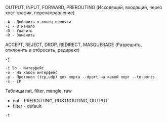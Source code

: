 OUTPUT, INPUT, FORWARD, PREROUTING (Исходящий, входящий, через хост трафик, перенаправление)
```
-A - Добавить в конец цепочки
-I - В начало
-D - Удалить
-R - Заменить
```
ACCEPT, REJECT, DROP, REDIRECT, MASQUERADE (Разрешить, отклонить и отбросить, редирект)
```
-j  
```

```
-i lo - Интерфейс  
-o - На какой интерфейс
-p - Протокол (tcp,udp) для порта --dport на какой порт --to-ports  
-s - IP
```
Таблицы nat, filter, mangle, raw    
- nat - PREROUTING, POSTROUTING, OUTPUT  
- filter - default  
```
-t
```


